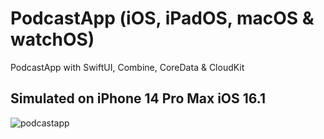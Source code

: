 # PodcastApp (iOS, iPadOS, macOS & watchOS)
PodcastApp with SwiftUI, Combine, CoreData &amp; CloudKit

## Simulated on iPhone 14 Pro Max iOS 16.1

![podcastapp](https://user-images.githubusercontent.com/91268094/204295346-a3b009b2-92fd-4db1-8727-371347fb50cf.png)

